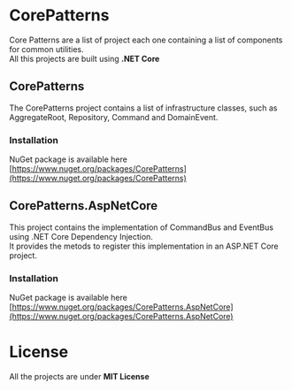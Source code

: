 # CorePatterns
Core Patterns are a list of project each one containing a list of components for common utilities.<br/>
All this projects are built using **.NET Core**

## CorePatterns
The CorePatterns project contains a list of infrastructure classes, such as AggregateRoot, Repository, Command and DomainEvent.

### Installation
NuGet package is available here [https://www.nuget.org/packages/CorePatterns](https://www.nuget.org/packages/CorePatterns)

## CorePatterns.AspNetCore
This project contains the implementation of CommandBus and EventBus using .NET Core Dependency Injection.<br/>
It provides the metods to register this implementation in an ASP.NET Core project.

### Installation
NuGet package is available here [https://www.nuget.org/packages/CorePatterns.AspNetCore](https://www.nuget.org/packages/CorePatterns.AspNetCore)

# License
All the projects are under **MIT License**
